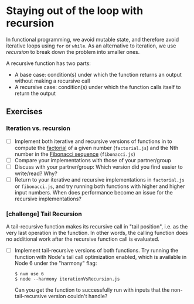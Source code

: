 # Staying out of the loop with recursion

In functional programming, we avoid mutable state, and therefore avoid iterative loops using `for` or `while`. As an alternative to iteration, we use _recursion_ to break down the problem into smaller ones.

A recursive function has two parts:
- A base case: condition(s) under which the function returns an output without making a recursive call  
- A recursive case: condition(s) under which the function calls itself to return the output


## Exercises

### Iteration vs. recursion
  - [ ] Implement both iterative and recursive versions of functions in to compute the [factorial](https://en.wikipedia.org/wiki/Factorial) of a given number (`factorial.js`) and the Nth number in the [Fibonacci sequence](https://en.wikipedia.org/wiki/Fibonacci_number) (`fibonacci.js`)
  - [ ] Compare your implementations with those of your partner/group
  - [ ] Discuss with your partner/group: Which version did you find easier to write/read? Why?
  - [ ] Return to your iterative and recursive implementations in `factorial.js` or `fibonacci.js`, and try running both functions with higher and higher input numbers. When does performance become an issue for the recursive implementations?

### [challenge] Tail Recursion

  A tail-recursive function makes its recursive call in "tail position", i.e. as the very last operation in the function. In other words, the calling function does no additional work after the recursive function call is evaluated.

  - [ ] Implement tail-recursive versions of both functions. Try running the function with Node's tail call optimization enabled, which is available in Node 6 under the "harmony" flag:
    ```
    $ nvm use 6
    $ node --harmony iterationVsRecursion.js
    ```
    Can you get the function to successfully run with inputs that the non-tail-recursive version couldn't handle?
